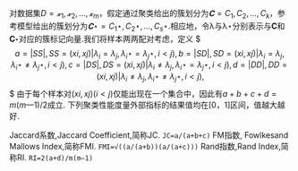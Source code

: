 对数据集$D={𝔁_1,𝔁_2,...,𝔁_m}$，假定通过聚类给出的簇划分为$𝐂={C_1,C_2,...,C_k}$，参考模型给出的簇划分为$𝐂⋆={C_1⋆,C_2⋆,...,C_s⋆}$.相应地，令λ与λ⋆分别表示与𝐂和𝐂⋆对应的簇标记向量.我们将样本两两配对考虑，定义
$$$
a=|SS|,SS={(xi,xj)|λ_i=λ_j,λ_i⋆=λ_j⋆,i<j)},
b=|SD|,SD={(xi,xj)|λ_i=λ_j,λ_i⋆≠λ_j⋆,i<j)},
c=|DS|,DS={(xi,xj)|λ_i≠λ_j,λ_i⋆=λ_j⋆,i<j)},
d=|DD|,DD={(xi,xj)|λ_i≠λ_j,λ_i⋆≠λ_j⋆,i<j)},
$$$
由于每个样本对$(xi,xj)(i<j)$仅能出现在一个集合中，因此有$a+b+c+d=m(m—1)/2$成立.
下列聚类性能度量外部指标的结果值均在[0，1]区间，值越大越好.


Jaccard系数,Jaccard Coefficient,简称JC.
`JC=a/(a+b+c)`
FM指数, Fowlkesand Mallows Index,简称FMI.
`FMI=√((a/(a+b))(a/(a+c)))`
Rand指数,Rand Index,简称RI.
`RI=2(a+d)/m(m—1)`
